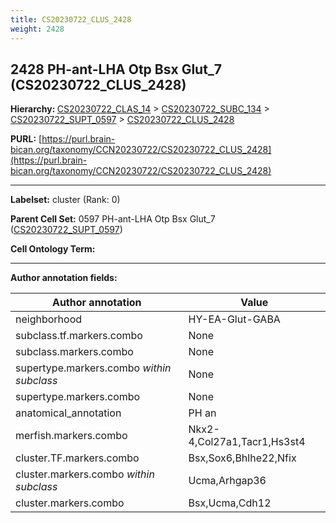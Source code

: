 ```yaml
---
title: CS20230722_CLUS_2428
weight: 2428
---
```

## 2428 PH-ant-LHA Otp Bsx Glut_7 (CS20230722_CLUS_2428)
<b>Hierarchy: </b>
[CS20230722_CLAS_14](../CS20230722_CLAS_14) >
[CS20230722_SUBC_134](../CS20230722_SUBC_134) >
[CS20230722_SUPT_0597](../CS20230722_SUPT_0597) >
[CS20230722_CLUS_2428](../CS20230722_CLUS_2428)

**PURL:** [https://purl.brain-bican.org/taxonomy/CCN20230722/CS20230722_CLUS_2428](https://purl.brain-bican.org/taxonomy/CCN20230722/CS20230722_CLUS_2428)

---


**Labelset:** cluster (Rank: 0)

**Parent Cell Set:** 0597 PH-ant-LHA Otp Bsx Glut_7 ([CS20230722_SUPT_0597](../CS20230722_SUPT_0597))



**Cell Ontology Term:** 

[MARKER GENES.]: #


---

[TRANSFERRED ANNOTATIONS.]: #


[AUTHOR ANNOTATION FIELDS.]: #


**Author annotation fields:**

| Author annotation | Value |
|-------------------|-------|
|neighborhood|HY-EA-Glut-GABA|
|subclass.tf.markers.combo|None|
|subclass.markers.combo|None|
|supertype.markers.combo _within subclass_|None|
|supertype.markers.combo|None|
|anatomical_annotation|PH an|
|merfish.markers.combo|Nkx2-4,Col27a1,Tacr1,Hs3st4|
|cluster.TF.markers.combo|Bsx,Sox6,Bhlhe22,Nfix|
|cluster.markers.combo _within subclass_|Ucma,Arhgap36|
|cluster.markers.combo|Bsx,Ucma,Cdh12|
